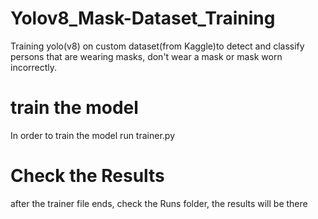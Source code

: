 # Yolov8_Mask-Dataset_Training
Training yolo(v8) on custom dataset(from Kaggle)to detect and classify persons that are wearing masks, don't wear a mask or mask worn incorrectly.


# train the model
In order to train the model run trainer.py

# Check the Results
after the trainer file ends, check the Runs folder, the results will be there